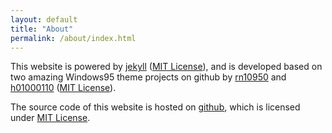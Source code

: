 ```yaml
---
layout: default
title: "About"
permalink: /about/index.html
---
```


This website is powered by <a href="https://jekyllrb.com/" target="_blank">jekyll</a> (<a href="https://github.com/jekyll/jekyll/blob/master/LICENSE" target="_blank">MIT License</a>), and is developed based on two amazing Windows95 theme projects on github by <a href="https://github.com/rn10950/Windows95-HTML" target="_blank">rn10950</a> and <a href="https://github.com/h01000110/windows-95" target="_blank">h01000110</a> (<a href="https://github.com/h01000110/windows-95/blob/master/LICENSE" target="_blank">MIT License</a>).

The source code of this website is hosted on <a href="https://github.com/fjxmlzn/fjxmlzn.github.io" target="_blank">github</a>, which is licensed under <a href="https://github.com/fjxmlzn/fjxmlzn.github.io/blob/windows95-theme/LICENSE" target="_blank">MIT License</a>. 